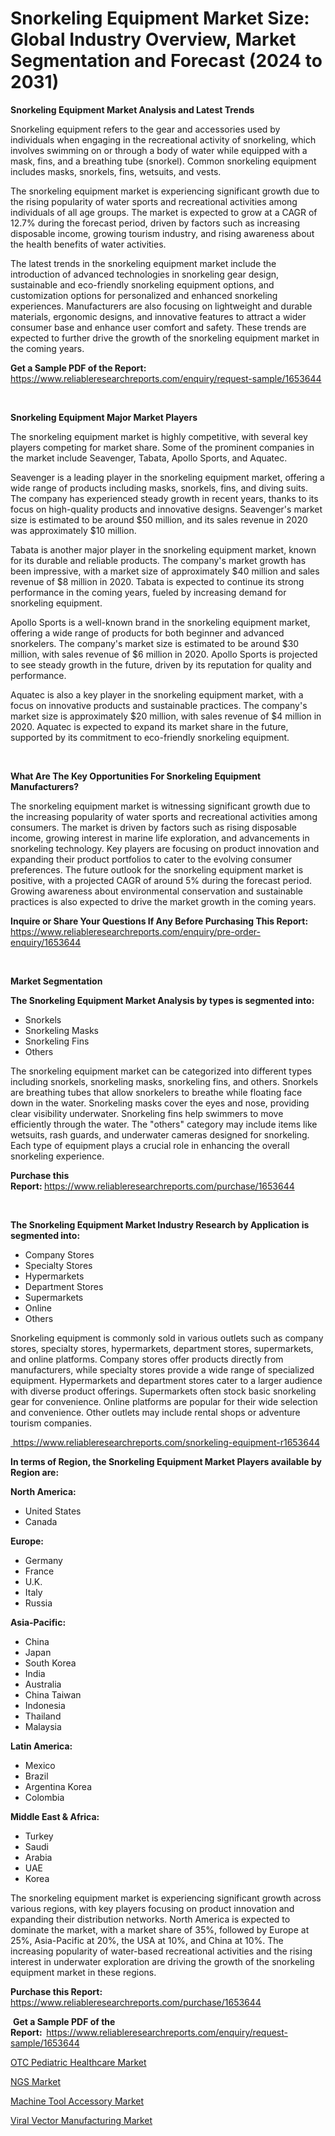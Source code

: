 <p><h1>Snorkeling Equipment Market Size: Global Industry Overview, Market Segmentation and Forecast (2024 to 2031)</h1></p><p><strong>Snorkeling Equipment Market Analysis and Latest Trends</strong></p>
<p><p>Snorkeling equipment refers to the gear and accessories used by individuals when engaging in the recreational activity of snorkeling, which involves swimming on or through a body of water while equipped with a mask, fins, and a breathing tube (snorkel). Common snorkeling equipment includes masks, snorkels, fins, wetsuits, and vests.</p><p>The snorkeling equipment market is experiencing significant growth due to the rising popularity of water sports and recreational activities among individuals of all age groups. The market is expected to grow at a CAGR of 12.7% during the forecast period, driven by factors such as increasing disposable income, growing tourism industry, and rising awareness about the health benefits of water activities.</p><p>The latest trends in the snorkeling equipment market include the introduction of advanced technologies in snorkeling gear design, sustainable and eco-friendly snorkeling equipment options, and customization options for personalized and enhanced snorkeling experiences. Manufacturers are also focusing on lightweight and durable materials, ergonomic designs, and innovative features to attract a wider consumer base and enhance user comfort and safety. These trends are expected to further drive the growth of the snorkeling equipment market in the coming years.</p></p>
<p><strong>Get a Sample PDF of the Report:&nbsp;</strong> <a href="https://www.reliableresearchreports.com/enquiry/request-sample/1653644">https://www.reliableresearchreports.com/enquiry/request-sample/1653644</a></p>
<p>&nbsp;</p>
<p><strong>Snorkeling Equipment Major Market Players</strong></p>
<p><p>The snorkeling equipment market is highly competitive, with several key players competing for market share. Some of the prominent companies in the market include Seavenger, Tabata, Apollo Sports, and Aquatec. </p><p>Seavenger is a leading player in the snorkeling equipment market, offering a wide range of products including masks, snorkels, fins, and diving suits. The company has experienced steady growth in recent years, thanks to its focus on high-quality products and innovative designs. Seavenger's market size is estimated to be around $50 million, and its sales revenue in 2020 was approximately $10 million.</p><p>Tabata is another major player in the snorkeling equipment market, known for its durable and reliable products. The company's market growth has been impressive, with a market size of approximately $40 million and sales revenue of $8 million in 2020. Tabata is expected to continue its strong performance in the coming years, fueled by increasing demand for snorkeling equipment.</p><p>Apollo Sports is a well-known brand in the snorkeling equipment market, offering a wide range of products for both beginner and advanced snorkelers. The company's market size is estimated to be around $30 million, with sales revenue of $6 million in 2020. Apollo Sports is projected to see steady growth in the future, driven by its reputation for quality and performance.</p><p>Aquatec is also a key player in the snorkeling equipment market, with a focus on innovative products and sustainable practices. The company's market size is approximately $20 million, with sales revenue of $4 million in 2020. Aquatec is expected to expand its market share in the future, supported by its commitment to eco-friendly snorkeling equipment.</p></p>
<p>&nbsp;</p>
<p><strong>What Are The Key Opportunities For Snorkeling Equipment Manufacturers?</strong></p>
<p><p>The snorkeling equipment market is witnessing significant growth due to the increasing popularity of water sports and recreational activities among consumers. The market is driven by factors such as rising disposable income, growing interest in marine life exploration, and advancements in snorkeling technology. Key players are focusing on product innovation and expanding their product portfolios to cater to the evolving consumer preferences. The future outlook for the snorkeling equipment market is positive, with a projected CAGR of around 5% during the forecast period. Growing awareness about environmental conservation and sustainable practices is also expected to drive the market growth in the coming years.</p></p>
<p><strong>Inquire or Share Your Questions If Any Before Purchasing This Report:</strong> <a href="https://www.reliableresearchreports.com/enquiry/pre-order-enquiry/1653644">https://www.reliableresearchreports.com/enquiry/pre-order-enquiry/1653644</a></p>
<p>&nbsp;</p>
<p><strong>Market Segmentation</strong></p>
<p><strong>The Snorkeling Equipment Market Analysis by types is segmented into:</strong></p>
<p><ul><li>Snorkels</li><li>Snorkeling Masks</li><li>Snorkeling Fins</li><li>Others</li></ul></p>
<p><p>The snorkeling equipment market can be categorized into different types including snorkels, snorkeling masks, snorkeling fins, and others. Snorkels are breathing tubes that allow snorkelers to breathe while floating face down in the water. Snorkeling masks cover the eyes and nose, providing clear visibility underwater. Snorkeling fins help swimmers to move efficiently through the water. The "others" category may include items like wetsuits, rash guards, and underwater cameras designed for snorkeling. Each type of equipment plays a crucial role in enhancing the overall snorkeling experience.</p></p>
<p><strong>Purchase this Report:&nbsp;</strong><a href="https://www.reliableresearchreports.com/purchase/1653644">https://www.reliableresearchreports.com/purchase/1653644</a></p>
<p>&nbsp;</p>
<p><strong>The Snorkeling Equipment Market Industry Research by Application is segmented into:</strong></p>
<p><ul><li>Company Stores</li><li>Specialty Stores</li><li>Hypermarkets</li><li>Department Stores</li><li>Supermarkets</li><li>Online</li><li>Others</li></ul></p>
<p><p>Snorkeling equipment is commonly sold in various outlets such as company stores, specialty stores, hypermarkets, department stores, supermarkets, and online platforms. Company stores offer products directly from manufacturers, while specialty stores provide a wide range of specialized equipment. Hypermarkets and department stores cater to a larger audience with diverse product offerings. Supermarkets often stock basic snorkeling gear for convenience. Online platforms are popular for their wide selection and convenience. Other outlets may include rental shops or adventure tourism companies.</p></p>
<p><a href="https://www.reliableresearchreports.com/snorkeling-equipment-r1653644">&nbsp;https://www.reliableresearchreports.com/snorkeling-equipment-r1653644</a></p>
<p><strong>In terms of Region, the Snorkeling Equipment Market Players available by Region are:</strong></p>
<p>
    <p> <strong> North America: </strong>
        <ul>
            <li>United States</li>
            <li>Canada</li>
        </ul>
        </p> 
    <p> <strong> Europe: </strong>
        <ul>
            <li>Germany</li>
            <li>France</li>
            <li>U.K.</li>
            <li>Italy</li>
            <li>Russia</li>
        </ul>
        </p> 
    <p> <strong> Asia-Pacific: </strong>
        <ul>
            <li>China</li>
            <li>Japan</li>
            <li>South Korea</li>
            <li>India</li>
            <li>Australia</li>
            <li>China Taiwan</li>
            <li>Indonesia</li>
            <li>Thailand</li>
            <li>Malaysia</li>
        </ul>
        </p> 
    <p> <strong> Latin America: </strong>
        <ul>
            <li>Mexico</li>
            <li>Brazil</li>
            <li>Argentina Korea</li>
            <li>Colombia</li>
        </ul>
        </p> 
    <p> <strong> Middle East & Africa: </strong>
        <ul>
            <li>Turkey</li>
            <li>Saudi</li>
            <li>Arabia</li>
            <li>UAE</li>
            <li>Korea</li>
        </ul>
    </p>
    </p>
<p><p>The snorkeling equipment market is experiencing significant growth across various regions, with key players focusing on product innovation and expanding their distribution networks. North America is expected to dominate the market, with a market share of 35%, followed by Europe at 25%, Asia-Pacific at 20%, the USA at 10%, and China at 10%. The increasing popularity of water-based recreational activities and the rising interest in underwater exploration are driving the growth of the snorkeling equipment market in these regions.</p></p>
<p><strong>Purchase this Report: </strong><a href="https://www.reliableresearchreports.com/purchase/1653644">https://www.reliableresearchreports.com/purchase/1653644</a></p>
<p>&nbsp;<strong>Get a Sample PDF of the Report:&nbsp;&nbsp;</strong><a href="https://www.reliableresearchreports.com/enquiry/request-sample/1653644">https://www.reliableresearchreports.com/enquiry/request-sample/1653644</a></p>
<p><strong></strong></p>
<p><p><a href="https://www.linkedin.com/pulse/otc-pediatric-healthcare-market-insight-trends-growth-forecasted-itanf">OTC Pediatric Healthcare Market</a></p><p><a href="https://github.com/susanjprice2023/Market-Research-Report-List-1/blob/main/ngs-market.md">NGS Market</a></p><p><a href="https://github.com/RosemarieLeffler2023/Market-Research-Report-List-1/blob/main/machine-tool-accessory-market.md">Machine Tool Accessory Market</a></p><p><a href="https://www.linkedin.com/pulse/viral-vector-manufacturing-market-report-reveals-latest-iyfbf">Viral Vector Manufacturing Market</a></p></p>